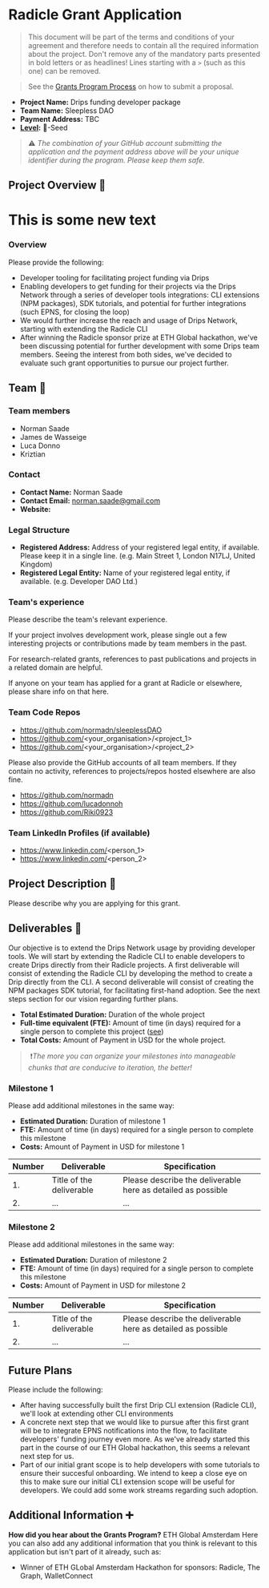 # Radicle Grant Application

> This document will be part of the terms and conditions of your agreement and therefore needs to contain all the required information about the project. Don't remove any of the mandatory parts presented in bold letters or as headlines! Lines starting with a `>` (such as this one) can be removed.

> See the [Grants Program Process](https://github.com/radicle-dev/radicle-grants#process) on how to submit a proposal.

- **Project Name:** Drips funding developer package
- **Team Name:** Sleepless DAO
- **Payment Address:** TBC
- **[Level](https://github.com/radicle-dev/radicle-grants#levels):** 🌱-Seed

> ⚠️ *The combination of your GitHub account submitting the application and the payment address above will be your unique identifier during the program. Please keep them safe.*

## Project Overview :page_facing_up:

# This is some new text

### Overview

Please provide the following:

- Developer tooling for facilitating project funding via Drips
- Enabling developers to get funding for their projects via the Drips Network through a series of developer tools integrations: CLI extensions (NPM packages), SDK tutorials, and potential for further integrations (such EPNS, for closing the loop)
- We would further increase the reach and usage of Drips Network, starting with extending the Radicle CLI
- After winning the Radicle sponsor prize at ETH Global hackathon, we've been discussing potential for further development with some Drips team members. Seeing the interest from both sides, we've decided to evaluate such grant opportunities to pursue our project further.

## Team :busts_in_silhouette:

### Team members

- Norman Saade
- James de Wasseige
- Luca Donno
- Kriztian 

### Contact

- **Contact Name:** Norman Saade
- **Contact Email:** norman.saade@gmail.com
- **Website:**

### Legal Structure

- **Registered Address:** Address of your registered legal entity, if available. Please keep it in a single line. (e.g. Main Street 1, London N17LJ, United Kingdom)
- **Registered Legal Entity:** Name of your registered legal entity, if available. (e.g. Developer DAO Ltd.)

### Team's experience

Please describe the team's relevant experience. 

If your project involves development work, please single out a few interesting projects or contributions made by team members in the past. 

For research-related grants, references to past publications and projects in a related domain are helpful.

If anyone on your team has applied for a grant at Radicle or elsewhere, please share info on that here.

### Team Code Repos

- https://github.com/normadn/sleeplessDAO
- https://github.com/<your_organisation>/<project_1>
- https://github.com/<your_organisation>/<project_2>

Please also provide the GitHub accounts of all team members. If they contain no activity, references to projects/repos hosted elsewhere are also fine.

- https://github.com/normadn
- https://github.com/lucadonnoh
- https://github.com/Riki0923

### Team LinkedIn Profiles (if available)

- https://www.linkedin.com/<person_1>
- https://www.linkedin.com/<person_2>

## Project Description :page_facing_up:

Please describe why you are applying for this grant.

## Deliverables :nut_and_bolt:

Our objective is to extend the Drips Network usage by providing developer tools. We will start by extending the Radicle CLI to enable developers to create Drips directly from their Radicle projects.
A first deliverable will consist of extending the Radicle CLI by developing the method to create a Drip directly from the CLI.
A second deliverable will consist of creating the NPM packages SDK tutorial, for facilitating first-hand adoption.
See the next steps section for our vision regarding further plans.

- **Total Estimated Duration:** Duration of the whole project
- **Full-time equivalent (FTE):** Amount of time (in days) required for a single person to complete this project ([see](https://en.wikipedia.org/wiki/Full-time_equivalent))
- **Total Costs:** Amount of Payment in USD for the whole project.

>️ ❗*The more you can organize your milestones into manageable chunks that are conducive to iteration, the better!*

### Milestone 1

Please add additional milestones in the same way:

- **Estimated Duration:** Duration of milestone 1
- **FTE:** Amount of time (in days) required for a single person to complete this milestone
- **Costs:** Amount of Payment in USD for milestone 1

| Number | Deliverable              | Specification                                                |
| ------ | ------------------------ | ------------------------------------------------------------ |
| 1.     | Title of the deliverable | Please describe the deliverable here as detailed as possible |
| 2.     | ...                      | ...                                                          |

### Milestone 2

Please add additional milestones in the same way:

- **Estimated Duration:** Duration of milestone 2
- **FTE:** Amount of time (in days) required for a single person to complete this milestone
- **Costs:** Amount of Payment in USD for milestone 2

| Number | Deliverable              | Specification                                                |
| ------ | ------------------------ | ------------------------------------------------------------ |
| 1.     | Title of the deliverable | Please describe the deliverable here as detailed as possible |
| 2.     | ...                      | ...                                                          |

## Future Plans

Please include the following:

- After having successfully built the first Drip CLI extension (Radicle CLI), we'll look at extending other CLI environments
- A concrete next step that we would like to pursue after this first grant will be to integrate EPNS notifications into the flow, to facilitate developers' funding journey even more. As we've already started this part in the course of our ETH Global hackathon, this seems a relevant next step for us.
- Part of our initial grant scope is to help developers with some tutorials to ensure their succesful onboarding. We intend to keep a close eye on this to make sure our initial CLI extension scope will be useful for developers. We could add some work streams regarding such adoption.


## Additional Information :heavy_plus_sign:

**How did you hear about the Grants Program?** ETH Global Amsterdam
Here you can also add any additional information that you think is relevant to this application but isn't part of it already, such as:

- Winner of ETH GLobal Amsterdam Hackathon for sponsors: Radicle, The Graph, WalletConnect
